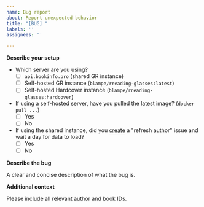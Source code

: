 ```yaml
---
name: Bug report
about: Report unexpected behavior
title: "[BUG] "
labels: ''
assignees: ''

---
```


**Describe your setup**
  * Which server are you using?
    - [ ] `api.bookinfo.pro` (shared GR instance)
    - [ ] Self-hosted GR instance (`blampe/rreading-glasses:latest`)
    - [ ] Self-hosted Hardcover instance (`blampe/rreading-glasses:hardcover`)

  * If using a self-hosted server, have you pulled the latest image? (`docker pull ...`)
    - [ ] Yes
    - [ ] No

  * If using the shared instance, did you [create](https://github.com/blampe/rreading-glasses/issues/new/choose) a "refresh author" issue and wait a day for data to load?
    - [ ] Yes
    - [ ] No

**Describe the bug**

A clear and concise description of what the bug is.

**Additional context**

Please include all relevant author and book IDs.
